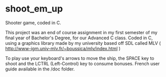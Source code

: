 # shoot_em_up
Shooter game, coded in C. 

This project was an end of course assignment in my first semester of my final year of Bachelor's Degree, for our Advanced C class.
Coded in C, using a graphics library made by my university based off SDL called MLV ( http://www-igm.univ-mlv.fr/~boussica/mlv/index.html )

To play use your keyboard's arrows to move the ship, the SPACE key to shoot and the LCTRL (Left-Control) key to consume bonuses. French user guide available in the /doc folder.
